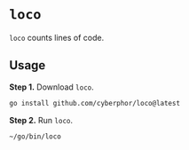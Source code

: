 # `loco`
`loco` counts lines of code. 

## Usage 
**Step 1.** Download `loco`. 
```bash
go install github.com/cyberphor/loco@latest
```

**Step 2.** Run `loco`.
```bash
~/go/bin/loco
```